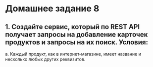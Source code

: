 # Домашнее задание 8
## 1. Создайте сервис, который по REST API получает запросы на добавление карточек продуктов и запросы на их поиск. Условия:
a. Каждый продукт, как в интернет-магазине, имеет название и несколько любых других реквизитов.
